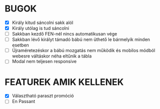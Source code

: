 # BUGOK

- [x] Király kitud sáncolni sakk alól
- [x] Király utólag is tud sáncolni
- [ ] Sakkban kezdő FEN-nél nincs automatikusan vége
- [ ] Sakkban lévő királyt támadó bábú nem üthető le bármelyik minden esetben
- [ ] Újraméretezéskor a bábú mozgatás nem működik és mobilos módból webesre váltáskor néha eltűnik a tábla
- [ ] Modal nem teljesen responsive

# FEATUREK AMIK KELLENEK

- [x] Választható paraszt promóció
- [ ] En Passant
